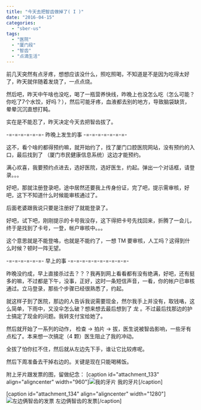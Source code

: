 ```yaml
---
title: "今天去把智齿做掉了( I )"
date: "2016-04-15"
categories: 
  - "sber-us"
tags: 
  - "医院"
  - "厦门段"
  - "智齿"
  - "点滴生活"
---
```


前几天突然有点牙疼，想想应该没什么，照吃照喝，不知道是不是因为吃得太好了，昨天就伴随着发烧了，一点点烧。

然后吧，昨天中午啥也没吃，喝了一瓶营养快线，昨晚上也没怎么吃（怎么可能？你吃了7个水饺，好吗？），然后可能牙疼，血液都去别的地方，导致脑袋缺货，晕晕沉沉直想打盹。

实在是不能忍了，昨天决定今天去把智齿拔了。

\-=-=-=-=-=-=- 昨晚上发生的事 -=-=-=-=-=-=-=-

这不，看个啥的都得预约嘛，就开始约了，找了厦门口腔医院网站，没有预约的入口，最后找到了 （厦门市民健康信息系统）这边才能预约。

满心欢喜，我要预约点进去，选好医院，选好医生，约起。弹出一个对话框，请登录。。。

好吧，那就注册登录吧，途中居然还要我上传身份证，完了吧，提示需审核，好吧，这下不知道什么时候能审核通过了。

后面老婆跟我说只要是注册好了就能登录了。

好吧，试下吧，刚刚提示的卡号我没存，这下得把卡号先找回来，折腾了一会儿，终于是找到了卡号，一登，帐户审核中。。。

这个意思就是不能登咯，也就是不能约了，一想 TM 要审核，人工吗？这得到什么时候？顿时一阵无望。

\-=-=-=-=-=-=- 早上的事 -=-=-=-=-=-=-=-=-=-=-

昨晚没约成，早上直接杀过去？？？我再到网上看看都有没有绝满，好吧，还有挺多的嘛，不过都是下午，没事，正好，这时一条短信声音，一看，你的帐户已审核通过。立马登录，那些个步骤已经很熟悉了，约起。

就这样子到了医院，那边的人告诉我说需要现金，然尔我手上并没有，取钱咯，这么简单，下雨中，又没伞怎么破？想来想去最后想到了 龙 。不过最后找那边的护士搞定了现金的问题。我转支付宝给她了。

然后就开始了一系列的动作， 检查 -> 拍片 -> 拔，医生说被智齿影响，一些牙有点松了。本来想一次搞定（4 颗）医生阻止了我的冲动。

全拔了怕你扛不住，然后就从左边先下手，谁让它比较疼呢。

然后下周准备去干掉右边的。关键是现在只能喝稀饭。

附上牙片跟发票的图，留做纪念： \[caption id="attachment\_133" align="aligncenter" width="960"\]![我的牙片](images/photo_2016-04-15_19-10-38.jpg) 我的牙片\[/caption\]

\[caption id="attachment\_134" align="aligncenter" width="1280"\]![左边俩智齿的发票](images/photo_2016-04-15_19-10-19.jpg) 左边俩智齿的发票\[/caption\]
